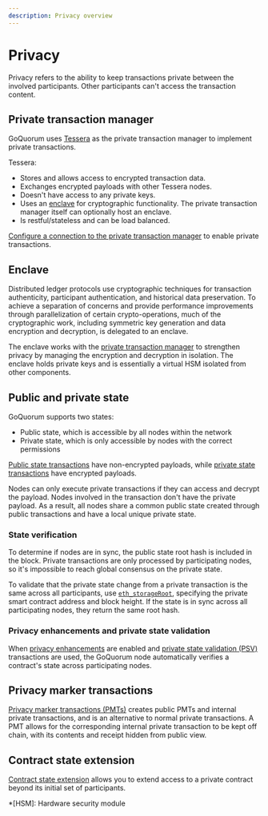 ```yaml
---
description: Privacy overview
---
```


# Privacy

Privacy refers to the ability to keep transactions private between the involved participants.
Other participants can't access the transaction content.

## Private transaction manager

GoQuorum uses [Tessera](https://docs.tessera.consensys.net) as the private transaction manager to implement private transactions.

Tessera:

- Stores and allows access to encrypted transaction data.
- Exchanges encrypted payloads with other Tessera nodes.
- Doesn't have access to any private keys.
- Uses an [enclave](#enclave) for cryptographic functionality.
  The private transaction manager itself can optionally host an enclave.
- Is restful/stateless and can be load balanced.

[Configure a connection to the private transaction manager](../../HowTo/Configure/ConfigurePTM.md) to
enable private transactions.

## Enclave

Distributed ledger protocols use cryptographic techniques for transaction authenticity, participant authentication, and
historical data preservation.
To achieve a separation of concerns and provide performance improvements through parallelization of certain
crypto-operations, much of the cryptographic work, including symmetric key generation and data encryption and decryption,
is delegated to an enclave.

The enclave works with the [private transaction manager](#private-transaction-manager) to strengthen privacy by managing
the encryption and decryption in isolation.
The enclave holds private keys and is essentially a virtual HSM isolated from other components.

## Public and private state

GoQuorum supports two states:

- Public state, which is accessible by all nodes within the network
- Private state, which is only accessible by nodes with the correct permissions

[Public state transactions](PrivateAndPublic.md#public-transactions) have non-encrypted payloads, while
[private state transactions](PrivateAndPublic.md#private-transactions) have encrypted payloads.

Nodes can only execute private transactions if they can access and decrypt the payload.
Nodes involved in the transaction don't have the private payload.
As a result, all nodes share a common public state created through public transactions and have a local unique private state.

### State verification

To determine if nodes are in sync, the public state root hash is included in the block.
Private transactions are only processed by participating nodes, so it's impossible to reach global consensus on the
private state.

To validate that the private state change from a private transaction is the same across all participants, use
[`eth_storageRoot`](../../Reference/API-Methods.md#eth_storageroot), specifying the private smart contract address and
block height.
If the state is in sync across all participating nodes, they return the same root hash.

### Privacy enhancements and private state validation

When [privacy enhancements](PrivacyEnhancements.md) are enabled and
[private state validation (PSV)](PrivacyEnhancements.md#private-state-validation) transactions are used, the GoQuorum
node automatically verifies a contract's state across participating nodes.

## Privacy marker transactions

[Privacy marker transactions (PMTs)](PrivacyMarkerTransactions.md) creates public PMTs and internal private transactions, and is an alternative to normal private transactions.
A PMT allows for the corresponding internal private transaction to be kept off chain, with its contents and receipt
hidden from public view.

## Contract state extension

[Contract state extension](ContractExtension.md) allows you to extend access to a private contract beyond its
initial set of participants.

*[HSM]: Hardware security module
